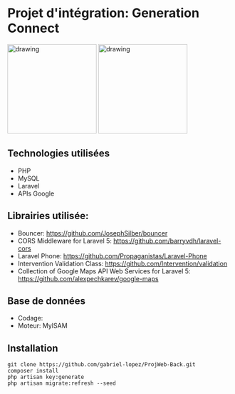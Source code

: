 # Projet d'intégration: Generation Connect

<img src="https://archive.y-parc.ch/uploads/pics/20151121_image_event_po-heig-vd.png" alt="drawing" width="200px"/>
<img src="http://tv.comem.ch/yverdon/img/logo/logoComem.png" alt="drawing" width="200px"/>

## Technologies utilisées
* PHP
* MySQL
* Laravel
* APIs Google

## Librairies utilisée:
* Bouncer: https://github.com/JosephSilber/bouncer
* CORS Middleware for Laravel 5: https://github.com/barryvdh/laravel-cors
* Laravel Phone: https://github.com/Propaganistas/Laravel-Phone
* Intervention Validation Class: https://github.com/Intervention/validation
* Collection of Google Maps API Web Services for Laravel 5: https://github.com/alexpechkarev/google-maps

## Base de données

* Codage: 
* Moteur: MyISAM

## Installation

`git clone https://github.com/gabriel-lopez/ProjWeb-Back.git`  
`composer install `   
`php artisan key:generate`  
`php artisan migrate:refresh --seed`